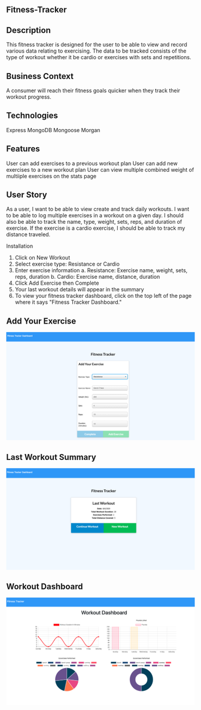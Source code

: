 ## Fitness-Tracker

## Description
This fitness tracker is designed for the user to be able to view and record various data relating to exercising.  The data to be tracked consists of the type of workout whether it be cardio or exercises with sets and repetitions.

## Business Context
A consumer will reach their fitness goals quicker when they track their workout progress.

## Technologies
Express
MongoDB
Mongoose
Morgan

## Features
User can add exercises to a previous workout plan
User can add new exercises to a new workout plan
User can view multiple combined weight of multiiple exercises on the stats page

## User Story
As a user, I want to be able to view create and track daily workouts. I want to be able to log multiple exercises in a workout on a given day. I should also be able to track the name, type, weight, sets, reps, and duration of exercise. If the exercise is a cardio exercise, I should be able to track my distance traveled.

Installation
1. Click on New Workout
2. Select exercise type: Resistance or Cardio
3. Enter exercise information
    a. Resistance: Exercise name, weight, sets, reps, duration
    b. Cardio: Exercise name, distance, duration
4. Click Add Exercise then Complete
5. Your last workout details will appear in the summary
6. To view your fitness tracker dashboard, click on the top left of the page where it says "Fitness Tracker Dashboard."

## Add Your Exercise
![Add Your Exercise](./public/images/Addyourexercise.png)

## Last Workout Summary
![Last Workout Summary](./public/images/Lastworkout.png)

## Workout Dashboard
![Workout Dashboard](./public/images/Workoutdashboard.png)


